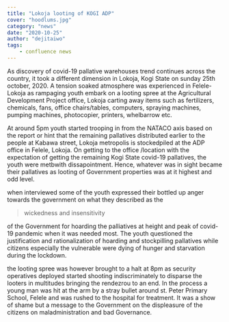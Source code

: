 ```yaml
---
title: "Lokoja looting of KOGI ADP"
cover: "hoodlums.jpg"
category: "news"
date: "2020-10-25"
author: "dejitaiwo"
tags:
    - confluence news
---
```


As discovery of covid-19 pallative warehouses trend continues across the country, it took a different dimension in Lokoja, Kogi State on sunday 25th october, 2020. A tension soaked atmosphere was experienced in Felele-Lokoja as rampaging youth embark on a looting spree at the Agricultural Development Project office, Lokoja carting away items such as fertilizers, chemicals, fans, office chairs/tables, computers, spraying machines, pumping machines, photocopier, printers, whelbarrow etc.

At around 5pm youth started trooping in from the NATACO axis based on the report or hint that the remaining pallatives distributed earlier to the people at Kabawa street, Lokoja metropolis is stockedpiled at the ADP office in Felele, Lokoja. On getting to the office /location with the expectation of getting the remaining Kogi State covid-19 pallatives, the youth were metbwith dissapointment. Hence, whatever was in sight became their pallatives as looting of Government properties was at it highest and odd level.

when interviewed some of the youth expressed their bottled up anger towards the government on what they described as the <blockquote>wickedness and insensitivity </blockquote> of the Government for hoarding the palliatives at height and peak of covid-19 pandemic when it was needed most. The youth questioned the justification and rationalization of hoarding and stockpilling pallatives while citizens especially the vulnerable were dying of hunger and starvation during the lockdown.

the looting spree was however brought to a halt at 8pm as security operatives deployed started shooting indiscriminately to disparse the looters in multitudes bringing the rendezrou to an end. In the process a young man was hit at the arm by a stray bullet around st. Peter Primary School, Felele and was rushed to the hospital for treatment. It was a show of shame but a message to the Government on the displeasure of the citizens on maladministration and bad Governance.


